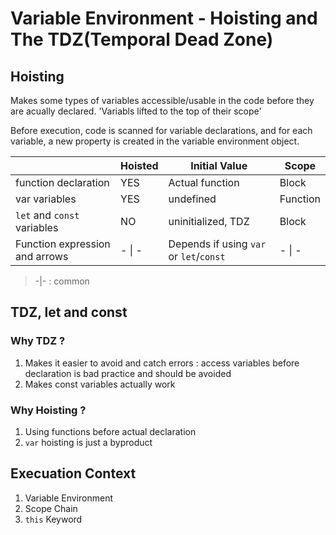 # Variable Environment - Hoisting and The TDZ(Temporal Dead Zone)

## Hoisting

Makes some types of variables accessible/usable in the code before they are acually declared. 'Variabls lifted to the top of their scope'

Before execution, code is scanned for variable declarations, and for each variable, a new property is created in the variable environment object.

|                                | Hoisted | Initial Value                           | Scope    |
| ------------------------------ | ------- | --------------------------------------- | -------- |
| function declaration           | YES     | Actual function                         | Block    |
| var variables                  | YES     | undefined                               | Function |
| `let` and `const` variables    | NO      | uninitialized, TDZ                      | Block    |
| Function expression and arrows | - \| -  | Depends if using `var` or `let`/`const` | - \| -   |

> -|- : common

## TDZ, let and const

### Why TDZ ?

1. Makes it easier to avoid and catch errors : access variables before declaration is bad practice and should be avoided
2. Makes const variables actually work

### Why Hoisting ?

1. Using functions before actual declaration
2. `var` hoisting is just a byproduct

## Execuation Context

1. Variable Environment
2. Scope Chain
3. `this` Keyword
